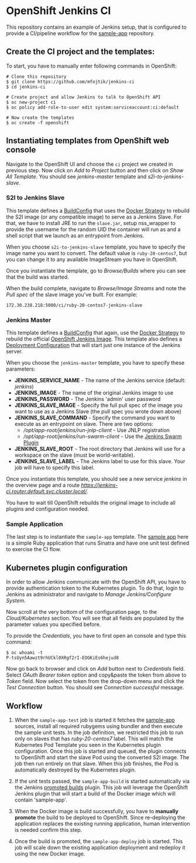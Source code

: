 # OpenShift Jenkins CI

This repository contains an example of Jenkins setup, that is configured to
provide a CI/pipeline workflow for the
[sample-app](https://github.com/mfojtik/sample-app) repository.

## Create the CI project and the templates:

To start, you have to manually enter following commands in OpenShift:

```console
# Clone this repository
$ git clone https://github.com/mfojtik/jenkins-ci
$ cd jenkins-ci

# Create project and allow Jenkins to talk to OpenShift API
$ oc new-project ci
$ oc policy add-role-to-user edit system:serviceaccount:ci:default

# Now create the templates
$ oc create -f openshift
```

## Instantiating templates from OpenShift web console

Navigate to the OpenShift UI and choose the `ci` project we created in previous
step. Now click on *Add to Project* button and then click on *Show All
Template*. You should see *jenkins-master* template and *s2i-to-jenkins-slave*.

### S2I to Jenkins Slave

This template defines a
[BuildConfig](https://docs.openshift.org/latest/dev_guide/builds.html#defining-a-buildconfig)
that uses the [Docker
Strategy](https://docs.openshift.org/latest/dev_guide/builds.html#docker-strategy-options)
to rebuild the S2I image (or any compatible image) to serve as a Jenkins Slave.
For that, we have to install JRE to run the `slave.jar`, setup nss_wrapper to
provide the username for the random UID the container will run as and a shell
script that we launch as an entrypoint from Jenkins.

When you choose `s2i-to-jenkins-slave` template, you have to specify the image
name you want to convert. The default value is `ruby-20-centos7`, but you can
change it to any available ImageStream you have in OpenShift.

Once you instantiate the template, go to *Browse/Builds* where you can see that
the build was started.

When the build complete, navigate to *Browse/Image Streams* and note the *Pull
spec* of the slave image you've built. For example: 

`172.30.238.218:5000/ci/ruby-20-centos7-jenkins-slave`

### Jenkins Master

This template defines a
[BuildConfig](https://docs.openshift.org/latest/dev_guide/builds.html#defining-a-buildconfig)
that again, use the [Docker
Strategy](https://docs.openshift.org/latest/dev_guide/builds.html#docker-strategy-options)
to rebuild the official [OpenShift Jenkins Image](https://github.com/openshift/jenkins).
This template also defines a [Deployment Configuration](https://docs.openshift.org/latest/dev_guide/deployments.html#creating-a-deployment-configuration) that will start just one instance
of the Jenkins server.

When you choose the `jenkins-master` template, you have to specify these parameters:

* **JENKINS_SERVICE_NAME** - The name of the Jenkins service (default: *jenkins*)
* **JENKINS_IMAGE** - The name of the original Jenkins image to use
* **JENKINS_PASSWORD** - The Jenkins 'admin' user password
* **JENKINS_SLAVE_IMAGE** - Specify the full pull spec of the image you want to use as a Jenkins Slave (the pull spec you wrote down above)
* **JENKINS_SLAVE_COMMAND** - Specify the command you want to execute as an entrypoint on slave. There are two options:
  * */opt/app-root/jenkins/run-jnlp-client* - Use JNLP registration
  * */opt/app-root/jenkins/run-swarm-client* - Use the [Jenkins Swarm Plugin](https://wiki.jenkins-ci.org/display/JENKINS/Swarm+Plugin)
* **JENKINS_SLAVE_ROOT** - The root directory that Jenkins will use for a workspace on the slave (must be world-writable).
* **JENKINS_SLAVE_LABEL** - The Jenkins label to use for this slave. Your job will have to specify this label.

Once you instantiate this template, you should see a new service *jenkins* in
the overview page and a route *https://jenkins-ci.router.default.svc.cluster.local/*.

You have to wait till OpenShift rebuilds the original image to include all
plugins and configuration needed.

### Sample Application

The last step is to instantiate the `sample-app` template. The [sample
app](https://github.com/mfojtik/sample-app) here is a simple Ruby application
that runs Sinatra and have one unit test defined to exercise the CI flow.

## Kubernetes plugin configuration

In order to allow Jenkins communicate with the OpenShift API, you have to
provide authentication token to the Kubernetes plugin. To do that, login to
Jenkins as administrator and navigate to *Manage Jenkins/Configure System*.

Now scroll at the very bottom of the configuration page, to the
*Cloud/Kubernetes* section. You will see that all fields are populated by the
parameter values you specified before.

To provide the *Credentials*, you have to first open an console and type this
command:

```console
$ oc whoami -t
P-tsUyn5Aawzt9rhUCkl0XRgf2rI-EOGKiEs6hejud8
```

Now go back to browser and click on *Add* button next to *Credentials* field.
Select *OAuth Bearer token* option and copy&paste the token from above to
*Token* field.  Now select the token from the drop-down menu and click the *Test
Connection* button. You should see *Connection successful* message.

## Workflow

1. When the `sample-app-test` job is started it fetches the [sample-app](https://github.com/mfojtik/sample-app) sources,
   install all required rubygems using bundler and then execute the sample unit tests.
   In the job definition, we restricted this job to run only on slaves that has
   *ruby-20-centos7* label. This will match the Kubernetes Pod Template you seen
   in the Kubernetes plugin configuration. Once this job is started and queued,
   the plugin connects to OpenShift and start the slave Pod using the converted
   S2I image. The job then run entirely on that slave.
   When this job finishes, the Pod is automatically destroyed by the Kubernetes
   plugin.

2. If the unit tests passed, the `sample-app-build` is started automatically via
   the Jenkins [promoted builds](https://wiki.jenkins-ci.org/display/JENKINS/Promoted+Builds+Plugin)
   plugin. This job will leverage the OpenShift Jenkins plugin that will start a
   build of the Docker image which will contain 'sample-app'.

3. When the Docker image is build successfully, you have to **manually promote**
   the build to be deployed to OpenShift. Since re-deploying the application
   replaces the existing running application, human intervention is needed
   confirm this step.

4. Once the build is promoted, the `sample-app-deploy` job is started. This job
   will scale down the existing application deployment and redeploy it using the
   new Docker image.
